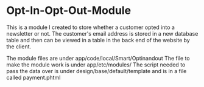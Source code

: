 # Opt-In-Opt-Out-Module
This is a module I created to store whether a customer opted into a newsletter or not. The customer's email address is stored in a new database table and then can be viewed in a table in the back end of the website by the client.

The module files are under app/code/local/Smart/Optinandout
The file to make the module work is under app/etc/modules/
The script needed to pass the data over is under design/base/default/template and is in a file called payment.phtml
